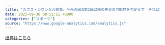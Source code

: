 ```yaml
---
title: "カブス・カウンセル監督、今永のWCS第2戦以降の先発の可能性を否定せず「それは第1戦が終わったときに…」 - Yahoo!ニュース"
date: 2025-09-30 08:51:11 +0900
categories: ["スポーツ"]
source: "https://www.google-analytics.com/analytics.js"
---
```


[出典はこちら](https://www.google-analytics.com/analytics.js)
